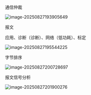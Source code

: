 通信仲裁

![image-20250827193905649](D:\WorkSpace\learning-record\MCU\CAN.assets\image-20250827193905649.png)

报文

应用、诊断（诊断）、网络（低功耗）、标定

![image-20250827195544225](D:\WorkSpace\learning-record\MCU\CAN.assets\image-20250827195544225.png)



字节排序

![image-20250827200728697](D:\WorkSpace\learning-record\MCU\CAN.assets\image-20250827200728697.png)

报文信号分析

![image-20250827201900276](D:\WorkSpace\learning-record\MCU\CAN.assets\image-20250827201900276.png)

